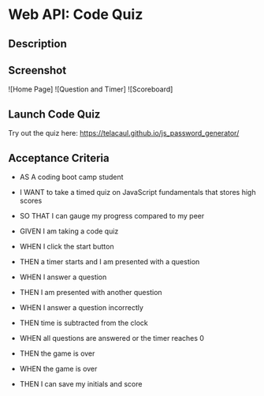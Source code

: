 
# Web API: Code Quiz
## Description


## Screenshot
![Home Page]
![Question and Timer]
![Scoreboard]

## Launch Code Quiz
Try out the quiz here:  https://telacaul.github.io/js_password_generator/


## Acceptance Criteria

* AS A coding boot camp student
* I WANT to take a timed quiz on JavaScript fundamentals that stores high scores
* SO THAT I can gauge my progress compared to my peer

* GIVEN I am taking a code quiz
* WHEN I click the start button
* THEN a timer starts and I am presented with a question
* WHEN I answer a question
* THEN I am presented with another question
* WHEN I answer a question incorrectly
* THEN time is subtracted from the clock
* WHEN all questions are answered or the timer reaches 0
* THEN the game is over
* WHEN the game is over
* THEN I can save my initials and score
